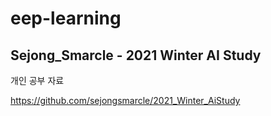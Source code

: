 # **eep-learning**

## Sejong_Smarcle - 2021 Winter AI Study

개인 공부 자료

https://github.com/sejongsmarcle/2021_Winter_AiStudy
